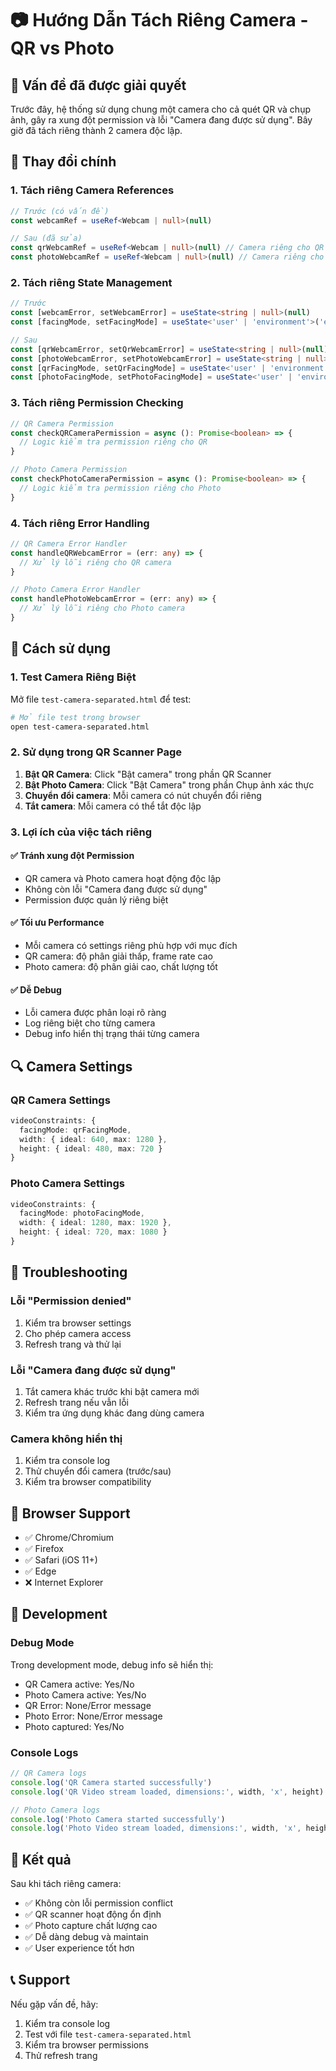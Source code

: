 # 📷 Hướng Dẫn Tách Riêng Camera - QR vs Photo

## 🎯 Vấn đề đã được giải quyết

Trước đây, hệ thống sử dụng chung một camera cho cả quét QR và chụp ảnh, gây ra xung đột permission và lỗi "Camera đang được sử dụng". Bây giờ đã tách riêng thành 2 camera độc lập.

## 🔧 Thay đổi chính

### 1. Tách riêng Camera References
```typescript
// Trước (có vấn đề)
const webcamRef = useRef<Webcam | null>(null)

// Sau (đã sửa)
const qrWebcamRef = useRef<Webcam | null>(null) // Camera riêng cho QR
const photoWebcamRef = useRef<Webcam | null>(null) // Camera riêng cho chụp ảnh
```

### 2. Tách riêng State Management
```typescript
// Trước
const [webcamError, setWebcamError] = useState<string | null>(null)
const [facingMode, setFacingMode] = useState<'user' | 'environment'>('environment')

// Sau
const [qrWebcamError, setQrWebcamError] = useState<string | null>(null)
const [photoWebcamError, setPhotoWebcamError] = useState<string | null>(null)
const [qrFacingMode, setQrFacingMode] = useState<'user' | 'environment'>('environment')
const [photoFacingMode, setPhotoFacingMode] = useState<'user' | 'environment'>('environment')
```

### 3. Tách riêng Permission Checking
```typescript
// QR Camera Permission
const checkQRCameraPermission = async (): Promise<boolean> => {
  // Logic kiểm tra permission riêng cho QR
}

// Photo Camera Permission  
const checkPhotoCameraPermission = async (): Promise<boolean> => {
  // Logic kiểm tra permission riêng cho Photo
}
```

### 4. Tách riêng Error Handling
```typescript
// QR Camera Error Handler
const handleQRWebcamError = (err: any) => {
  // Xử lý lỗi riêng cho QR camera
}

// Photo Camera Error Handler
const handlePhotoWebcamError = (err: any) => {
  // Xử lý lỗi riêng cho Photo camera
}
```

## 🚀 Cách sử dụng

### 1. Test Camera Riêng Biệt
Mở file `test-camera-separated.html` để test:
```bash
# Mở file test trong browser
open test-camera-separated.html
```

### 2. Sử dụng trong QR Scanner Page
1. **Bật QR Camera**: Click "Bật camera" trong phần QR Scanner
2. **Bật Photo Camera**: Click "Bật Camera" trong phần Chụp ảnh xác thực
3. **Chuyển đổi camera**: Mỗi camera có nút chuyển đổi riêng
4. **Tắt camera**: Mỗi camera có thể tắt độc lập

### 3. Lợi ích của việc tách riêng

#### ✅ Tránh xung đột Permission
- QR camera và Photo camera hoạt động độc lập
- Không còn lỗi "Camera đang được sử dụng"
- Permission được quản lý riêng biệt

#### ✅ Tối ưu Performance
- Mỗi camera có settings riêng phù hợp với mục đích
- QR camera: độ phân giải thấp, frame rate cao
- Photo camera: độ phân giải cao, chất lượng tốt

#### ✅ Dễ Debug
- Lỗi camera được phân loại rõ ràng
- Log riêng biệt cho từng camera
- Debug info hiển thị trạng thái từng camera

## 🔍 Camera Settings

### QR Camera Settings
```typescript
videoConstraints: {
  facingMode: qrFacingMode,
  width: { ideal: 640, max: 1280 },
  height: { ideal: 480, max: 720 }
}
```

### Photo Camera Settings
```typescript
videoConstraints: {
  facingMode: photoFacingMode,
  width: { ideal: 1280, max: 1920 },
  height: { ideal: 720, max: 1080 }
}
```

## 🐛 Troubleshooting

### Lỗi "Permission denied"
1. Kiểm tra browser settings
2. Cho phép camera access
3. Refresh trang và thử lại

### Lỗi "Camera đang được sử dụng"
1. Tắt camera khác trước khi bật camera mới
2. Refresh trang nếu vẫn lỗi
3. Kiểm tra ứng dụng khác đang dùng camera

### Camera không hiển thị
1. Kiểm tra console log
2. Thử chuyển đổi camera (trước/sau)
3. Kiểm tra browser compatibility

## 📱 Browser Support

- ✅ Chrome/Chromium
- ✅ Firefox
- ✅ Safari (iOS 11+)
- ✅ Edge
- ❌ Internet Explorer

## 🔧 Development

### Debug Mode
Trong development mode, debug info sẽ hiển thị:
- QR Camera active: Yes/No
- Photo Camera active: Yes/No  
- QR Error: None/Error message
- Photo Error: None/Error message
- Photo captured: Yes/No

### Console Logs
```javascript
// QR Camera logs
console.log('QR Camera started successfully')
console.log('QR Video stream loaded, dimensions:', width, 'x', height)

// Photo Camera logs  
console.log('Photo Camera started successfully')
console.log('Photo Video stream loaded, dimensions:', width, 'x', height)
```

## 🎉 Kết quả

Sau khi tách riêng camera:
- ✅ Không còn lỗi permission conflict
- ✅ QR scanner hoạt động ổn định
- ✅ Photo capture chất lượng cao
- ✅ Dễ dàng debug và maintain
- ✅ User experience tốt hơn

## 📞 Support

Nếu gặp vấn đề, hãy:
1. Kiểm tra console log
2. Test với file `test-camera-separated.html`
3. Kiểm tra browser permissions
4. Thử refresh trang
